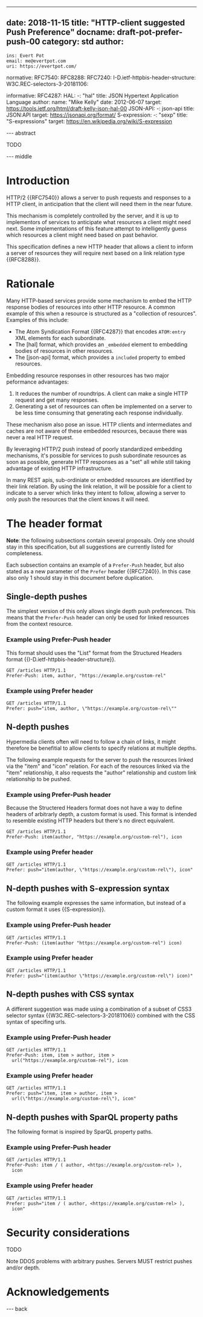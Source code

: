 ---
date: 2018-11-15
title: "HTTP-client suggested Push Preference"
docname: draft-pot-prefer-push-00
category: std
author:
  -
    ins: Evert Pot
    email: me@evertpot.com
    uri: https://evertpot.com/
normative:
  RFC7540: 
  RFC8288:
  RFC7240:
  I-D.ietf-httpbis-header-structure:
  W3C.REC-selectors-3-20181106:

informative:
  RFC4287:
  HAL:
    -: "hal"
    title: JSON Hypertext Application Language
    author:
      name: "Mike Kelly"
    date: 2012-06-07
    target: https://tools.ietf.org/html/draft-kelly-json-hal-00
  JSON-API:
    -: json-api
    title: JSON:API
    target: https://jsonapi.org/format/
  S-expression:
    -: "sexp"
    title: "S-expressions"
    target: https://en.wikipedia.org/wiki/S-expression

--- abstract

TODO

--- middle

# Introduction

HTTP/2 {{RFC7540}} allows a server to push requests and responses to a HTTP
client, in anticipation that the client will need them in the near future.

This mechanism is completely controlled by the server, and it is up to
implementors of services to anticipate what resources a client might need
next. Some implementations of this feature attempt to intelligently guess
which resources a client might need based on past behavior. 

This specification defines a new HTTP header that allows a client to inform a
server of resources they will require next based on a link relation type
{{RFC8288}}.

# Rationale

Many HTTP-based services provide some mechanism to embed the HTTP response
bodies of resources into other HTTP resource. A common example of this when
a resource is structured as a "collection of resources". Examples of this
include:

* The Atom Syndication Format {{RFC4287}} that encodes `ATOM:entry` XML
  elements for each subordinate.
* The [hal] format, which provides an `_embedded` element to embedding bodies
  of resources in other resources.
* The [json-api] format, which provides a `included` property to embed
  resources. 

Embedding resource responses in other resources has two major peformance
advantages:

1. It reduces the number of roundtrips. A client can make a single HTTP request
   and get many responses.
2. Generating a set of resources can often be implemented on a server to
   be less time consuming that generating each response individually.

These mechanism also pose an issue. HTTP clients and intermediates and caches
are not aware of these embedded resources, because there was never a real HTTP
request.

By leveraging HTTP/2 push instead of poorly standardized embedding mechanisms,
it's possible for services to push subordinate resources as soon as possible,
generate HTTP responses as a "set" all while still taking advantage of existing
HTTP infrastructure.

In many REST apis, sub-ordiniate or embedded resources are identified by their
link relation. By using the link relation, it will be possible for a client
to indicate to a server which links they intent to follow, allowing a server
to only push the resources that the client knows it will need.

# The header format

**Note**: the following subsections contain several proposals. Only one should
stay in this specification, but all suggestions are currently listed for
completeness.

Each subsection contains an example of a `Prefer-Push` header, but also stated
as a new parameter of the `Prefer` header {{RFC7240}}. In this case also only 1
should stay in this document before duplication.

## Single-depth pushes

The simplest version of this only allows single depth push preferences. This
means that the `Prefer-Push` header can only be used for linked resources from
the context resource.

### Example using Prefer-Push header

This format should uses the "List" format from the Structured Headers format
{{I-D.ietf-httpbis-header-structure}}.

~~~~
GET /articles HTTP/1.1
Prefer-Push: item, author, "https://example.org/custom-rel"
~~~~

### Example using Prefer header

~~~~
GET /articles HTTP/1.1
Prefer: push="item, author, \"https://example.org/custom-rel\"" 
~~~~

## N-depth pushes

Hypermedia clients often will need to follow a chain of links, it might
therefore be benefitial to allow clients to specify relations at multiple
depths.

The following example requests for the server to push the resources linked
via the "item" and "icon" relation. For each of the resources linked via
the "item" relationship, it also requests the "author" relationship and 
custom link relationship to be pushed.

### Example using Prefer-Push header

Because the Structered Headers format does not have a way to define headers
of arbitrarly depth, a custom format is used. This format is intended to
resemble existing HTTP headers but there's no direct equivalent.

~~~~
GET /articles HTTP/1.1
Prefer-Push: item(author, "https://example.org/custom-rel"), icon
~~~~

### Example using Prefer header

~~~~
GET /articles HTTP/1.1
Prefer: push="item(author, \"https://example.org/custom-rel\"), icon" 
~~~~

## N-depth pushes with S-expression syntax

The following example expresses the same information, but instead of a custom
format it uses {{S-expression}}. 

### Example using Prefer-Push header

~~~~
GET /articles HTTP/1.1
Prefer-Push: (item(author "https://example.org/custom-rel") icon)
~~~~

### Example using Prefer header

~~~~
GET /articles HTTP/1.1
Prefer: push="(item(author \"https://example.org/custom-rel\") icon)" 
~~~~

## N-depth pushes with CSS syntax

A different suggestion was made using a combination of a subset of CSS3
selector syntax {{W3C.REC-selectors-3-20181106}} combined with the CSS
syntax of specifing urls.

### Example using Prefer-Push header

~~~~
GET /articles HTTP/1.1
Prefer-Push: item, item > author, item >
  url("https://example.org/custom-rel"), icon
~~~~

### Example using Prefer header

~~~~
GET /articles HTTP/1.1
Prefer: push="item, item > author, item >
  url(\"https://example.org/custom-rel\"), icon" 
~~~~

## N-depth pushes with SparQL property paths

The following format is inspired by SparQL property paths.

### Example using Prefer-Push header

~~~~
GET /articles HTTP/1.1
Prefer-Push: item / ( author, <https://example.org/custom-rel> ),
  icon
~~~~

### Example using Prefer header

~~~~
GET /articles HTTP/1.1
Prefer: push="item / ( author, <https://example.org/custom-rel> ),
  icon"
~~~~

# Security considerations

TODO

Note DDOS problems with arbitrary pushes. Servers MUST restrict pushes and/or
depth.

# Acknowledgements

--- back

